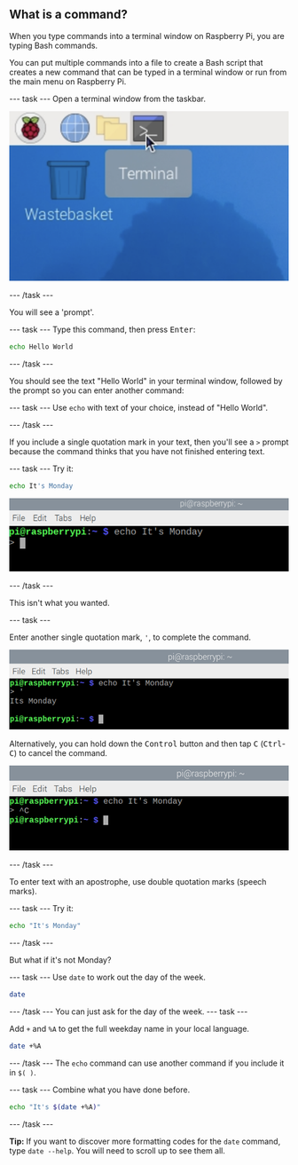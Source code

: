 ## What is a command?

 When you type commands into a terminal window on Raspberry Pi, you are typing Bash commands. 
 
 You can put multiple commands into a file to create a Bash script that creates a new command that can be typed in a terminal window or run from the main menu on Raspberry Pi. 

--- task ---
Open a terminal window from the taskbar.

![terminal icon](images/pi-terminal.png)

--- /task ---

You will see a 'prompt'.

--- task ---
Type this command, then press <kbd>Enter</kbd>:

```bash
echo Hello World
```
--- /task ---

You should see the text "Hello World" in your terminal window, followed by the prompt so you can enter another command:

--- task ---
Use `echo` with text of your choice, instead of "Hello World". 

--- /task ---

If you include a single quotation mark in your text, then you'll see a `>` prompt because the command thinks that you have not finished entering text.

--- task ---
Try it:

```bash
echo It's Monday
```

![prompt](images/command-prompt.png)

--- /task ---

This isn't what you wanted.

--- task ---

Enter another single quotation mark, `'`, to complete the command. 

![prompt](images/monday_apostophe.png)

Alternatively, you can hold down the <kbd>Control</kbd> button and then tap <kbd>C</kbd> (<kbd>Ctrl</kbd>-<kbd>C</kbd>) to cancel the command. 

![prompt](images/monday_controlC.png)

--- /task ---

To enter text with an apostrophe, use double quotation marks (speech marks).

--- task ---
Try it:

```bash
echo "It's Monday"
```

--- /task ---

But what if it's not Monday? 

--- task ---
Use `date` to work out the day of the week.

```bash
date
```
--- /task ---
You can just ask for the day of the week.
--- task ---

Add `+` and `%A` to get the full weekday name in your local language.

```bash
date +%A
```
--- /task ---
The `echo` command can use another command if you include it in `$( )`. 

--- task ---
Combine what you have done before. 

```bash
echo "It's $(date +%A)"
```
--- /task ---

**Tip:** If you want to discover more formatting codes for the `date` command, type `date --help`. You will need to scroll up to see them all.
